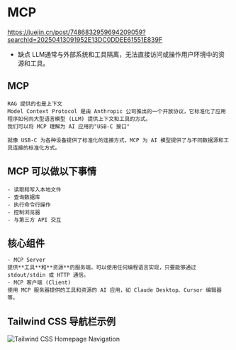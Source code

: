 # MCP

https://juejin.cn/post/7486832959694209059?searchId=20250413091952E13DC0DDEE61551E839F

- 缺点
    LLM通常与外部系统和工具隔离，无法直接访问或操作用户环境中的资源和工具。

## MCP
    RAG 提供的也是上下文
    Model Context Protocol 是由 Anthropic 公司推出的一个开放协议，它标准化了应用程序如何向大型语言模型 (LLM) 提供上下文和工具的方式。
    我们可以将 MCP 理解为 AI 应用的"USB-C 接口"

    就像 USB-C 为各种设备提供了标准化的连接方式，MCP 为 AI 模型提供了与不同数据源和工具连接的标准化方式。

## MCP 可以做以下事情
    - 读取和写入本地文件
    - 查询数据库
    - 执行命令行操作
    - 控制浏览器
    - 与第三方 API 交互

## 核心组件
    - MCP Server 
    提供**工具**和**资源**的服务端，可以使用任何编程语言实现，只要能够通过 stdout/stdin 或 HTTP 通信。
    - MCP 客户端 (Client)
    使用 MCP 服务器提供的工具和资源的 AI 应用，如 Claude Desktop、Cursor 编辑器等。

## Tailwind CSS 导航栏示例

![Tailwind CSS Homepage Navigation](./tailwind-nav.png)

